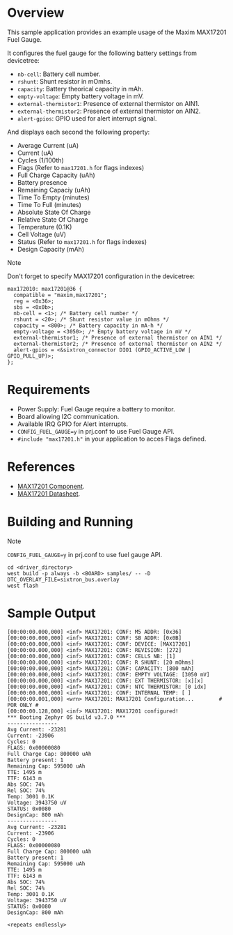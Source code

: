 # Overview

This sample application provides an example usage of the Maxim MAX17201 Fuel Gauge.

It configures the fuel gauge for the following battery settings from devicetree:

- `nb-cell`: Battery cell number.
- `rshunt`: Shunt resistor in mOmhs.
- `capacity`: Battery theorical capacity in mAh.
- `empty-voltage`: Empty battery voltage in mV.
- `external-thermistor1`: Presence of external thermistor on AIN1.
- `external-thermistor2`: Presence of external thermistor on AIN2.
- `alert-gpios`: GPIO used for alert interrupt signal.

And displays each second the following property:

- Average Current (uA)
- Current (uA)
- Cycles (1/100th)
- Flags (Refer to `max17201.h` for flags indexes)
- Full Charge Capacity (uAh)
- Battery presence
- Remaining Capaciy (uAh)
- Time To Empty (minutes)
- Time To Full (minutes)
- Absolute State Of Charge
- Relative State Of Charge
- Temperature (0.1K)
- Cell Voltage (uV)
- Status (Refer to `max17201.h` for flags indexes)
- Design Capacity (mAh)

> [!NOTE]
>
> Don't forget to specify MAX17201 configuration in the devicetree:
>
> ```
> max172010: max17201@36 {
> 	compatible = "maxim,max17201";
> 	reg = <0x36>;
> 	sbs = <0x0b>;
> 	nb-cell = <1>; /* Battery cell number */
> 	rshunt = <20>; /* Shunt resistor value in mOhms */
> 	capacity = <800>; /* Battery capacity in mA·h */
> 	empty-voltage = <3050>; /* Empty battery voltage in mV */
> 	external-thermistor1; /* Presence of external thermistor on AIN1 */
> 	external-thermistor2; /* Presence of external thermistor on AIN2 */
> 	alert-gpios = <&sixtron_connector DIO1 (GPIO_ACTIVE_LOW | GPIO_PULL_UP)>;
> };
> ```

# Requirements

- Power Supply: Fuel Gauge require a battery to monitor.
- Board allowing I2C communication.
- Available IRQ GPIO for Alert interrupts.
- `CONFIG_FUEL_GAUGE=y` in prj.conf to use Fuel Gauge API.
- `#include "max17201.h"` in your application to acces Flags defined.

# References

- [MAX17201 Component](https://www.maximintegrated.com/en/products/power/battery-management/MAX17201.html/storefront/storefront.html).
- [MAX17201 Datasheet](https://www.mouser.fr/datasheet/2/609/MAX17201_MAX17215-3469373.pdf).

# Building and Running

> [!NOTE]
>
> `CONFIG_FUEL_GAUGE=y` in prj.conf to use fuel gauge API.

```shell
cd <driver_directory>
west build -p always -b <BOARD> samples/ -- -D DTC_OVERLAY_FILE=sixtron_bus.overlay
west flash
```

# Sample Output

```shell
[00:00:00.000,000] <inf> MAX17201: CONF: M5 ADDR: [0x36]
[00:00:00.000,000] <inf> MAX17201: CONF: SB ADDR: [0x0B]
[00:00:00.000,000] <inf> MAX17201: CONF: DEVICE: [MAX17201]
[00:00:00.000,000] <inf> MAX17201: CONF: REVISION: [272]
[00:00:00.000,000] <inf> MAX17201: CONF: CELLS NB: [1]
[00:00:00.000,000] <inf> MAX17201: CONF: R SHUNT: [20 mOhms]
[00:00:00.000,000] <inf> MAX17201: CONF: CAPACITY: [800 mAh]
[00:00:00.000,000] <inf> MAX17201: CONF: EMPTY VOLTAGE: [3050 mV]
[00:00:00.000,000] <inf> MAX17201: CONF: EXT THERMISTOR: [x][x]
[00:00:00.000,000] <inf> MAX17201: CONF: NTC THERMISTOR: [0 idx]
[00:00:00.000,000] <inf> MAX17201: CONF: INTERNAL TEMP: [ ]
[00:00:00.001,000] <wrn> MAX17201: MAX17201 Configuration...		# POR ONLY #
[00:00:00.128,000] <inf> MAX17201: MAX17201 configured!
*** Booting Zephyr OS build v3.7.0 ***
----------------
Avg Current: -23281
Current: -23906
Cycles: 0
FLAGS: 0x00000080
Full Charge Cap: 800000 uAh
Battery present: 1
Remaining Cap: 595000 uAh
TTE: 1495 m
TTF: 6143 m
Abs SOC: 74%
Rel SOC: 74%
Temp: 3001 0.1K
Voltage: 3943750 uV
STATUS: 0x0080
DesignCap: 800 mAh
----------------
Avg Current: -23281
Current: -23906
Cycles: 0
FLAGS: 0x00000080
Full Charge Cap: 800000 uAh
Battery present: 1
Remaining Cap: 595000 uAh
TTE: 1495 m
TTF: 6143 m
Abs SOC: 74%
Rel SOC: 74%
Temp: 3001 0.1K
Voltage: 3943750 uV
STATUS: 0x0080
DesignCap: 800 mAh

<repeats endlessly>
```
